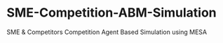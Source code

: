 # SME-Competition-ABM-Simulation
SME &amp; Competitors Competition Agent Based Simulation using MESA
